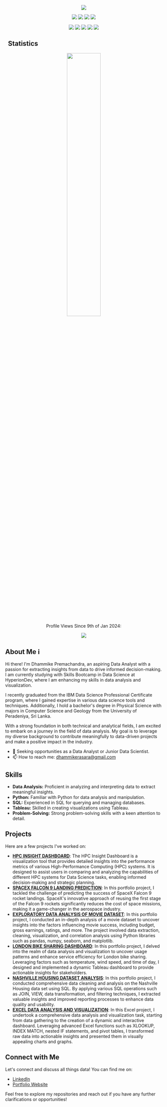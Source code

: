 <p align="center">
  <a href="https://github.com/DenverCoder1/readme-typing-svg">
    <img src="https://readme-typing-svg.herokuapp.com?lines=Hi,+I'm+Dhammike+Premachandra.👋;Welcome+to+My+GitHub+Profile,;Passionate+about+Data+Analysis.;Excited+to+contribute+to+your+team.;Eager+to+learn+and+grow.;Seeking+Opportunities+as+a+Data+Analyst.&center=true&width=500&height=70&color=800080">
  </a>
</p>

<p>
<div align="center">
  <img src="https://img.shields.io/badge/Python-3670A0?style=for-the-badge&logo=python&logoColor=ffdd54">
  <img src="https://img.shields.io/badge/SQL-3670A0.svg?style=for-the-badge&logo=SQL&logoColor=ffdd54">
  <img src="https://img.shields.io/badge/Tableau-3670A0.svg?style=for-the-badge&logo=tableau&logoColor=ffdd54">
  <img src="https://img.shields.io/badge/Excel-3670A0.svg?style=for-the-badge&logo=excel&logoColor=ffdd54">
  
</div>
</p>



<p>
<div align="center">
  <img src="https://img.shields.io/badge/GitHub-3670A0.svg?style=for-the-badge&logo=github&logoColor=ffdd54">
  <img src="https://img.shields.io/badge/SQLITE-3670A0.svg?style=for-the-badge&logo=sqlite&logoColor=ffdd54">
  <img src="https://img.shields.io/badge/Git-3670A0.svg?style=for-the-badge&logo=git&logoColor=ffdd54">
  <img src="https://img.shields.io/badge/Visual%20Studio%20Code-3670A0.svg?style=for-the-badge&logo=visual-studio-code&logoColor=ffdd54">
  <img src="https://img.shields.io/badge/Jupyter-3670A0.svg?style=for-the-badge&logo=jupiter&logoColor=ffdd54">
</div>
</p>

## <img src="https://media4.giphy.com/media/MIGbtLZoVjbl0bYbAd/giphy.gif?cid=ecf05e472t2h0i8d7dcjaoau9iqtchhr899hxmpxzzgc7lyw&rid=giphy.gif" width="4"> Statistics
<p align="center">
    <img width="46.5%" src="https://github-readme-stats.vercel.app/api/top-langs/?username=DhammikePremachandra&theme=radical&bg_color=#800080&hide_border=true&include_all_commits=true&count_private=true&layout=compact">
</p>


<div align="center">
  <p>Profile Views Since 9th of Jan 2024:</p>
</div>
<p align="center"><img src="https://profile-counter.glitch.me/{DhammikePremachandra}/count.svg"></p>

## About Me ℹ️


Hi there! I'm Dhammike Premachandra, an aspiring Data Analyst with a passion for extracting insights from data to drive informed decision-making. I am currently studying with Skills Bootcamp in Data Science at HyperionDev, where I am enhancing my skills in data analysis and visualization.

I recently graduated from the IBM Data Science Professional Certificate program, where I gained expertise in various data science tools and techniques. Additionally, I hold a bachelor's degree in Physical Science with majors in Computer Science and Geology from the University of Peradeniya, Sri Lanka.

With a strong foundation in both technical and analytical fields, I am excited to embark on a journey in the field of data analysis. My goal is to leverage my diverse background to contribute meaningfully to data-driven projects and make a positive impact in the industry.

- 💼 Seeking opportunities as a Data Analyst or Junior Data Scientist.
- 📫 How to reach me: [dhammikerasara@gmail.com](dhammikerasara@gmail.com)

## Skills

- **Data Analysis:** Proficient in analyzing and interpreting data to extract meaningful insights.
- **Python:** Familiar with Python for data analysis and manipulation.
- **SQL:** Experienced in SQL for querying and managing databases.
- **Tableau:** Skilled in creating visualizations using Tableau.
- **Problem-Solving:** Strong problem-solving skills with a keen attention to detail.

## Projects

Here are a few projects I've worked on:

- [**HPC INSIGHT DASHBOARD**](https://github.com/DhammikePremachandra/HighPerformanceComputingDashboard): The HPC Insight Dashboard is a visualization tool that provides detailed insights into the performance metrics of various High-Performance Computing (HPC) systems. It is designed to assist users in comparing and analyzing the capabilities of different HPC systems for Data Science tasks, enabling informed decision-making and strategic planning.
- [**SPACEX FALCON 9 LANDING PREDICTION**](https://github.com/DhammikePremachandra/Python/blob/main/Machine%20Learning%20Prediction%20-%20SPACEX%20FALCON%209%20LANDING%20PREDICTION.ipynb): In this portfolio project, I tackled the challenge of predicting the success of SpaceX Falcon 9 rocket landings. SpaceX's innovative approach of reusing the first stage of the Falcon 9 rockets significantly reduces the cost of space missions, making it a game-changer in the aerospace industry. 
- [**EXPLORATORY DATA ANALYSIS OF MOVIE DATASET**](https://github.com/DhammikePremachandra/Python/blob/main/Movie%20Correlation%20Project.ipynb): In this portfolio project, I conducted an in-depth analysis of a movie dataset to uncover insights into the factors influencing movie success, including budget, gross earnings, ratings, and more. The project involved data extraction, cleaning, visualization, and correlation analysis using Python libraries such as pandas, numpy, seaborn, and matplotlib.
- [**LONDON BIKE SHARING DASHBOARD**](https://public.tableau.com/app/profile/dhammike.premachandra/vizzes): In this portfolio project, I delved into the realm of data analysis and visualization to uncover usage patterns and enhance service efficiency for London bike sharing. Leveraging factors such as temperature, wind speed, and time of day, I designed and implemented a dynamic Tableau dashboard to provide actionable insights for stakeholders.
- [**NASHVILLE HOUSING DATASET ANALYSIS**](https://github.com/DhammikePremachandra/SQL/blob/main/Data%20Cleaning_NashvilleHousing.sql): In this portfolio project, I conducted comprehensive data cleaning and analysis on the Nashville Housing data set using SQL. By applying various SQL operations such as JOIN, VIEW, data transformation, and filtering techniques, I extracted valuable insights and improved reporting processes to enhance data quality and usability.
- [**EXCEL DATA ANALYSIS AND VISUALIZATION**](https://github.com/DhammikePremachandra/Excel/blob/main/coffee%20Orders%20Dashboard.xlsx): In this Excel project, I undertook a comprehensive data analysis and visualization task, starting from data gathering to the creation of a dynamic and interactive dashboard. Leveraging advanced Excel functions such as XLOOKUP, INDEX MATCH, nested IF statements, and pivot tables, I transformed raw data into actionable insights and presented them in visually appealing charts and graphs.

## Connect with Me

Let's connect and discuss all things data! You can find me on:

- [LinkedIn](https://www.linkedin.com/in/dhammikepremachandra)
- [Portfolio Website](https://dhammikepremachandra.github.io/Portfolio-website)

Feel free to explore my repositories and reach out if you have any further clarifications or opportunities!
